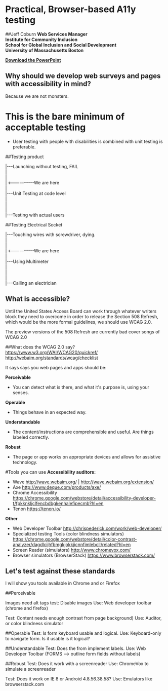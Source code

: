 # Practical, Browser-based A11y testing

##Jeff Coburn
**Web Services Manager  
Institute for Community Inclusion  
School for Global Inclusion and Social Development  
University of Massachusetts Boston**

<p><a href="a11y-browser-coburn.pptx"><strong>Download the PowerPoint</strong></a></p>

## Why should we develop web surveys and pages with accessibility in mind?

Because we are not monsters.

# This is the bare minimum of acceptable testing

- User testing with people with disabilities is combined with unit testing is preferable.


##Testing product

|---Launching without testing, FAIL  
|  
|  
| <----------We are here  
|  
|---Unit Testing at code level  
|  
|  
|  
|---Testing with actual users  


##Testing Electrical Socket

|---Touching wires with screwdriver, dying.  
|  
|  
| <----------We are here  
|  
|---Using Multimeter  
|  
|  
|  
|---Calling an electrician  




## What is accessible?

Until the United States Access Board can work through whatever writers block they need to overcome in order to release the Section 508  Refresh, which would be the more formal guidelines, we should use WCAG 2.0.

The preview versions of the 508 Refresh are currently bad cover songs of WCAG 2.0

##What does the WCAG 2.0 say?
https://www.w3.org/WAI/WCAG20/quickref/  
http://webaim.org/standards/wcag/checklist

It says says you web pages and apps should be:

**Perceivable**
- You can detect what is there, and what it's purpose is, using your senses.

**Operable**
- Things behave in an expected way.

**Understandable**
- The content/instructions are comprehensible and useful. Are things labeled correctly.

**Robust**
- The page or app works on appropriate devices and allows for assistive technology.

#Tools you can use
 **Accessibility auditors:**
 - Wave http://wave.webaim.org/ | http://wave.webaim.org/extension/
 - Axe http://www.deque.com/products/axe/
 - Chrome Accessibility https://chrome.google.com/webstore/detail/accessibility-developer-t/fpkknkljclfencbdbgkenhalefipecmb?hl=en
 - Tenon https://tenon.io/

**Other**
 - Web Developer Toolbar http://chrispederick.com/work/web-developer/
 - Specialized testing Tools (color blindness simulators) https://chrome.google.com/webstore/detail/color-contrast-analyzer/dagdlcijhfbmgkjokkjicnnfimlebcll/related?hl=en
 - Screen Reader (simulators) http://www.chromevox.com/
 - Browser simulators (BrowserStack) https://www.browserstack.com/




## Let's test against these standards

I will show you tools available in Chrome and or Firefox


##Perceivable

Images need alt tags
test: Disable images
Use: Web developer toolbar (chrome and firefox)


Test: Content needs enough contrast from page background)
Use: Auditor, or color blindness simulator


##Operable
Test: Is form keyboard usable and logical.
Use: Keyboard-only to navigate form. Is it usable is it logical?


##Understandable
Test: Does the from implement labels.
Use: Web Developer Toolbar (FORMS --> outline form fields without labels)

##Robust
Test: Does it work with a screenreader
Use: ChromeVox to simulate a screenreader

Test: Does it work on IE 8 or Android 4.8.56.38.58?
Use: Emulators like browserstack.com
